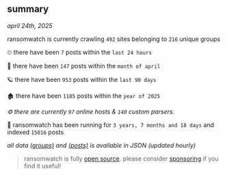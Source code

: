 
## summary
_april 24th, 2025_

ransomwatch is currently crawling `492` sites belonging to `216` unique groups

⏲ there have been `7` posts within the `last 24 hours`

🦈 there have been `147` posts within the `month of april`

🪐 there have been `953` posts within the `last 90 days`

🏚 there have been `1185` posts within the `year of 2025`

_⚙️ there are currently `97` online hosts & `140` custom parsers._

🦕 ransomwatch has been running for `3 years, 7 months and 18 days` and indexed `15816` posts

_all data  [(groups)](http://ransomwhat.telemetry.ltd/groups) and [(posts)](http://ransomwhat.telemetry.ltd/posts) is available in JSON (updated hourly)_

> ransomwatch is fully [open source](https://github.com/joshhighet/ransomwatch#ransomwatch--). please consider [sponsoring](https://github.com/sponsors/joshhighet) if you find it useful!
